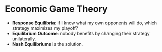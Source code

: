 # Economic Game Theory

* **Response Equilibria**: if I know what my own opponents will do, which strategy maximizes my playoff?
* **Equilibrium Outcome**: nobody benefits by changing their strategy unilaterally.&#x20;
* **Nash Equilibriums** is the solution.

